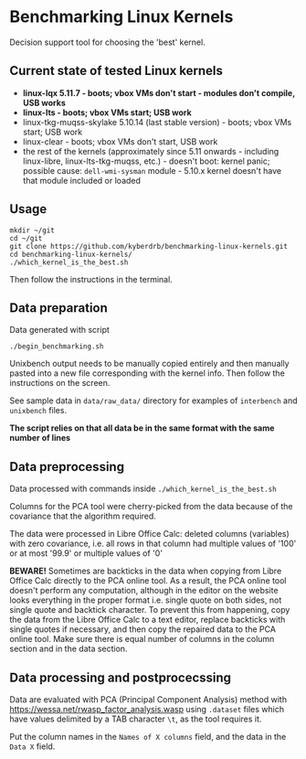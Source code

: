 # Benchmarking Linux Kernels

Decision support tool for choosing the 'best' kernel.

## Current state of tested Linux kernels

- **linux-lqx 5.11.7 - boots; vbox VMs don't start - modules don't compile, USB works**
- **linux-lts - boots; vbox VMs start; USB work**
- linux-tkg-muqss-skylake 5.10.14 (last stable version) - boots; vbox VMs start; USB work
- linux-clear - boots; vbox VMs don't start, USB work
- the rest of the kernels (approximately since 5.11 onwards - including linux-libre, linux-lts-tkg-muqss, etc.) - doesn't boot: kernel panic; possible cause: `dell-wmi-sysman` module - 5.10.x kernel doesn't have that module included or loaded

## Usage

    mkdir ~/git
    cd ~/git
    git clone https://github.com/kyberdrb/benchmarking-linux-kernels.git
    cd benchmarking-linux-kernels/
    ./which_kernel_is_the_best.sh

Then follow the instructions in the terminal.

## Data preparation

Data generated with script

    ./begin_benchmarking.sh

Unixbench output needs to be manually copied entirely and then manually pasted into a new file corresponding with the kernel info. Then follow the instructions on the screen.

See sample data in `data/raw_data/` directory for examples of `interbench` and `unixbench` files.

**The script relies on that all data be in the same format with the same number of lines**

## Data preprocessing

Data processed with commands inside `./which_kernel_is_the_best.sh`

Columns for the PCA tool were cherry-picked from the data because of the covariance that the algorithm required.

The data were processed in Libre Office Calc: deleted columns (variables) with zero covariance, i.e. all rows in that column had multiple values of '100' or at most '99.9' or multiple values of '0'

**BEWARE!** Sometimes are backticks in the data when copying from Libre Office Calc directly to the PCA online tool.
As a result, the PCA online tool doesn't perform any computation, although in the editor on the website looks everything in the proper format
i.e. single quote on both sides, not single quote and backtick character. 
To prevent this from happening, copy the data from the Libre Office Calc to a text editor, replace backticks with single quotes if necessary, and then copy the repaired data to the PCA online tool. Make sure there is equal number of columns in the column section and in the data section.

## Data processing and postprocecssing

Data are evaluated with PCA (Principal Component Analysis) method with https://wessa.net/rwasp_factor_analysis.wasp using `.dataset` files which have values delimited by a TAB character `\t`, as the tool requires it.

Put the column names in the `Names of X columns` field, and the data in the `Data X` field.
